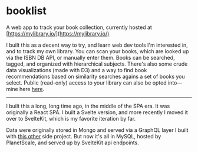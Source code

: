 # booklist

A web app to track your book collection, currently hosted at [https://mylibrary.io/](https://mylibrary.io/)

I built this as a decent way to try, and learn web dev tools I'm interested in, and to track my own library. You can scan your books, which are looked up via the ISBN DB API, or manually enter them. Books can be searched, tagged, and organized with hierarchical subjects. There's also some crude data visualizations (made with D3) and a way to find book recommendations based on similarity searches agains a set of books you select. Public (read-only) access to your library can also be opted into—mine here [here](https://mylibrary.io/view?userId=573d1b97120426ef0078aa92).

---

I built this a long, long time ago, in the middle of the SPA era. It was originally a React SPA. I built a Svelte version, and more recently I moved it over to SvelteKit, which is my favorite iteration by far.

Data were originally stored in Mongo and served via a GraphQL layer I built with [this other](https://github.com/arackaf/mongo-graphql-starter) side project. But now it's all in MySQL, hosted by PlanetScale, and served up by SvelteKit api endpoints.
